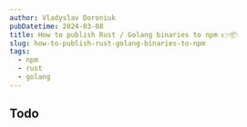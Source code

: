 ```yaml
---
author: Vladyslav Doroniuk
pubDatetime: 2024-03-08
title: How to publish Rust / Golang binaries to npm 👉📦
slug: how-to-publish-rust-golang-binaries-to-npm
tags:
  - npm
  - rust
  - golang
---
```


## Todo
